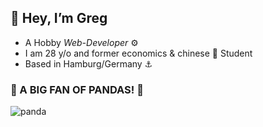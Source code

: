 ## 👋 Hey, I’m Greg
 
- A Hobby _Web-Developer_ :gear:
- I am 28 y/o and former economics & chinese :rice_ball: Student
- Based in Hamburg/Germany :anchor: 

### :panda_face: A BIG FAN OF PANDAS! :panda_face:

![panda](https://media.giphy.com/media/EatwJZRUIv41G/giphy-downsized.gif)







